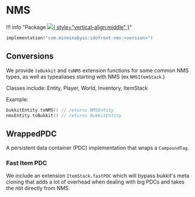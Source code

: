 # NMS

!!! info "Package [![](https://img.shields.io/maven-metadata/v?label=idofront-nms&metadataUrl=https://repo.mineinabyss.com/releases/com/mineinabyss/idofront-nms/maven-metadata.xml){ style="vertical-align:middle" }](https://repo.mineinabyss.com/#/releases/com/mineinabyss/idofront-nms)"


```kotlin
implementation("com.mineinabyss:idofront-nms:<version>")
```

## Conversions

We provide `toBukkit` and `toNMS` extension functions for some common NMS types, as well as typealiases starting with NMS (ex `NMSItemStack`.)

Classes include: Entity, Player, World, Inventory, ItemStack

Example:
```kotlin
bukkitEntity.toNMS() // returns NMSEntity
nmsEntity.toBukkit() // returns BukkitEntity
```

## WrappedPDC

A persistent data container (PDC) implementation that wraps a `CompoundTag`.

### Fast Item PDC

We include an extension `ItemStack.fastPDC` which will bypass bukkit's meta cloning that adds a lot of overhead when dealing with big PDCs and takes the nbt directly from NMS.

